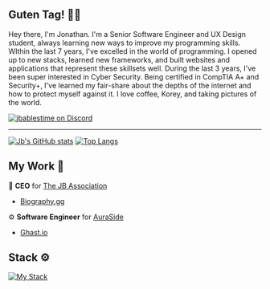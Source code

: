 ## Guten Tag! 👋🏻
Hey there, I'm Jonathan. I'm a Senior Software Engineer and UX Design student, always learning new ways to improve my programming skills. WIthin the last 7 years, I've excelled in the world of programming. I opened up to new stacks, learned new frameworks, and built websites and applications that represent these skillsets well. During the last 3 years, I've been super interested in Cyber Security. Being certified in CompTIA A+ and Security+, I've learned my fair-share about the depths of the internet and how to protect myself against it. I love coffee, Korey, and taking pictures of the world.

[![jbablestime on Discord](https://lanyard.cnrad.dev/api/750454372650975232)](https://discord.gg/biosite)

---
[![Jb's GitHub stats](https://github-readme-stats.vercel.app/api?username=Jbablestime&theme=radical)](https://biography.gg/)
[![Top Langs](https://github-readme-stats.vercel.app/api/top-langs/?username=Jbablestime&theme=radical)](https://biography.gg/)

## My Work 💼
🎩 **CEO** for [The JB Association](https://github.com/The-JB-Association)
- [Biography.gg](https://biography.gg/)
  
⚙️ **Software Engineer** for [AuraSide](https://github.com/AuraSide)  
-   [Ghast.io](https://ghast.io/)

## Stack ⚙️
[![My Stack](https://skillicons.dev/icons?i=js,html,css,ts,react,vue,angular,vite,tauri,cloudflare,express,tailwindcss,bootstrap,lua,discordjs,python,nest,next,nginx,php,sqlite,postgres,ubuntu&perline=10)](https://skillicons.dev)
